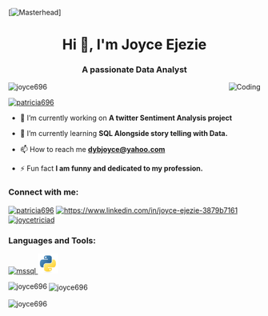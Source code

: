 [![Masterhead](https://encrypted-tbn0.gstatic.com/images?q=tbn:ANd9GcTOgq7Nqzq2F3_uDBEsIXQhNNBsri5mYWGQU5_tFlciM1zcUHB9qgJxzhvCthvwYEP6fy8&usqp=CAU)]
<h1 align="center">Hi 👋, I'm Joyce Ejezie</h1>
<h3 align="center">A passionate Data Analyst</h3>
<img align="right" alt="Coding" widgth="400" src="https://th.bing.com/th/id/OIP.bTa-sT50ePxilWFb8FVucgHaIN?w=154&h=180&c=7&r=0&o=5&dpr=1.5&pid=1.7">

<p align="left"> <img src="https://komarev.com/ghpvc/?username=joyce696&label=Profile%20views&color=0e75b6&style=flat" alt="joyce696" /> </p>

<p align="left"> <a href="https://twitter.com/patricia696" target="blank"><img src="https://img.shields.io/twitter/follow/patricia696?logo=twitter&style=for-the-badge" alt="patricia696" /></a> </p>

- 🔭 I’m currently working on **A twitter Sentiment Analysis project**

- 🌱 I’m currently learning **SQL Alongside story telling with Data.**

- 📫 How to reach me **dybjoyce@yahoo.com**

- ⚡ Fun fact **I am funny and dedicated to my profession.**

<h3 align="left">Connect with me:</h3>
<p align="left">
<a href="https://twitter.com/patricia696" target="blank"><img align="center" src="https://raw.githubusercontent.com/rahuldkjain/github-profile-readme-generator/master/src/images/icons/Social/twitter.svg" alt="patricia696" height="30" width="40" /></a>
<a href="https://linkedin.com/in/https://www.linkedin.com/in/joyce-ejezie-3879b7161" target="blank"><img align="center" src="https://raw.githubusercontent.com/rahuldkjain/github-profile-readme-generator/master/src/images/icons/Social/linked-in-alt.svg" alt="https://www.linkedin.com/in/joyce-ejezie-3879b7161" height="30" width="40" /></a>
<a href="https://instagram.com/joycetriciad" target="blank"><img align="center" src="https://raw.githubusercontent.com/rahuldkjain/github-profile-readme-generator/master/src/images/icons/Social/instagram.svg" alt="joycetriciad" height="30" width="40" /></a>
</p>

<h3 align="left">Languages and Tools:</h3>
<p align="left"> <a href="https://www.microsoft.com/en-us/sql-server" target="_blank" rel="noreferrer"> <img src="https://www.svgrepo.com/show/303229/microsoft-sql-server-logo.svg" alt="mssql" width="40" height="40"/> </a> <a href="https://www.python.org" target="_blank" rel="noreferrer"> <img src="https://raw.githubusercontent.com/devicons/devicon/master/icons/python/python-original.svg" alt="python" width="40" height="40"/> </a> </p>

<p><img align="left" src="https://github-readme-stats.vercel.app/api/top-langs?username=joyce696&show_icons=true&locale=en&layout=compact" alt="joyce696" /></p>

<p>&nbsp;<img align="center" src="https://github-readme-stats.vercel.app/api?username=joyce696&show_icons=true&locale=en" alt="joyce696" /></p>

<p><img align="center" src="https://github-readme-streak-stats.herokuapp.com/?user=joyce696&" alt="joyce696" /></p>
